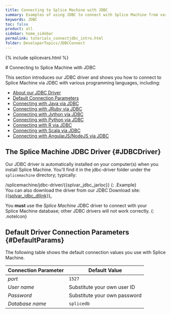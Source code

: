 ```yaml
---
title: Connecting to Splice Machine with JDBC
summary: Examples of using JDBC to connect with Splice Machine from various programming languages.
keywords: JDBC
toc: false
product: all
sidebar: home_sidebar
permalink: tutorials_connectjdbc_intro.html
folder: DeveloperTopics/JDBCConnect
---
```

{% include splicevars.html %}
<section>
<div class="TopicContent" data-swiftype-index="true" markdown="1">
# Connecting to Splice Machine with JDBC

This section introduces our JDBC driver and shows you how to connect to Splice Machine via JDBC with various programming languages, including:

* [About our JDBC Driver](#JDBCDriver)
* [Default Connection Parameters](#DefaultParams)
* [Connecting with Java via JDBC](tutorials_connect_java.html)
* [Connecting with JRuby via JDBC](tutorials_connect_jruby.html)
* [Connecting with Jython via JDBC](tutorials_connect_jython.html)
* [Connecting with Python via JDBC](tutorials_connect_python.html)
* [Connecting with R via JDBC](tutorials_connectjdbc_r.html)
* [Connecting with Scala via JDBC](tutorials_connect_scala.html)
* [Connecting with AngularJS/NodeJS via JDBC](tutorials_connect_angular.html)

## The Splice Machine JDBC Driver   {#JDBCDriver}

Our JDBC driver is automatically installed on your computer(s) when
you install Splice Machine. You'll find it in the <span
class="CodeFont">jdbc-driver</span> folder under the `splicemachine`
directory; typically:

<div class="PreWrapperWide" markdown="1">
    /splicemachine/jdbc-driver/{{splvar_jdbc_jarloc}}
{: .Example}
</div>
You can also download the driver from our JDBC Download site:
<div class="indented">
    <a href="{{splvar_jdbc_dllink}}" target="_blank">{{splvar_jdbc_dllink}}.</a>
</div>

You **must** use the *Splice Machine* JDBC driver to connect
with your Splice Machine database; other JDBC drivers will not work
correctly.
{: .noteIcon}

## Default Driver Connection Parameters   {#DefaultParams}

The following table shows the default connection values you use with
Splice Machine.

<table summary="Table of default Splice Machine connection parameters.">
    <col />
    <col />
    <thead>
        <tr>
            <th>Connection Parameter</th>
            <th>Default Value</th>
        </tr>
    </thead>
    <tbody>
        <tr>
            <td><em>port</em></td>
            <td><code>1527</code></td>
        </tr>
        <tr>
            <td><em>User name</em></td>
            <td>Substitute your own user ID</td>
        </tr>
        <tr>
            <td><em>Password</em></td>
            <td>Substitute your own password</td>
        </tr>
        <tr>
            <td><em>Database name</em></td>
            <td><code>splicedb</code></td>
        </tr>
    </tbody>
</table>

</div>
</section>
